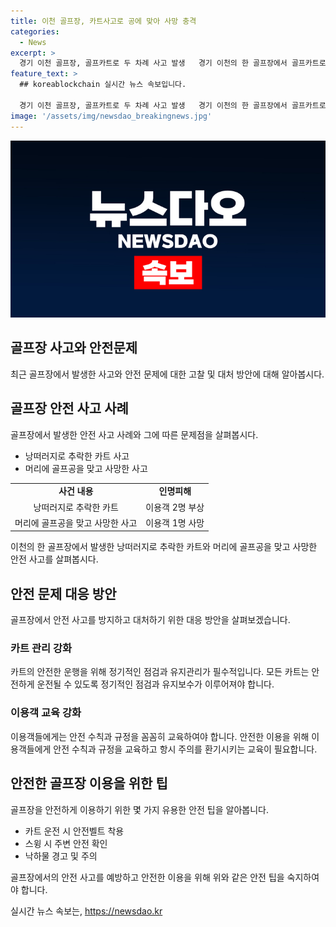 ```yaml
---
title: 이천 골프장, 카트사고로 공에 맞아 사망 충격
categories:
  - News
excerpt: >
  경기 이천 골프장, 골프카트로 두 차례 사고 발생   경기 이천의 한 골프장에서 골프카트로 두 차례의 사고가 발생하며 안전 문제가 논의되고 있다. 한 달 전 카트가 낭떠러지로 추락해 2명 다쳤던 사고와 이번에는 골퍼가 친 공에 머리를 맞고 사망한 사고가 발생했다. 이에 대해 경찰은 정확한 경위를 조사 중이며, 이용객과 골프장 측에서는 각각의 주장을 펼치고 있다. 또한, 낭떠러지에 처박힌 카트가 여전히 방치돼 있는 등 안전 문제에 대한 우려가 제기되고 있다. 관련 이용객은 카트 안전에 대한 주의를 당부하며, 이에 대한 안전 대책이 요구되고 있다.
feature_text: >
  ## koreablockchain 실시간 뉴스 속보입니다.

  경기 이천 골프장, 골프카트로 두 차례 사고 발생   경기 이천의 한 골프장에서 골프카트로 두 차례의 사고가 발생하며 안전 문제가 논의되고 있다. 한 달 전 카트가 낭떠러지로 추락해 2명 다쳤던 사고와 이번에는 골퍼가 친 공에 머리를 맞고 사망한 사고가 발생했다. 이에 대해 경찰은 정확한 경위를 조사 중이며, 이용객과 골프장 측에서는 각각의 주장을 펼치고 있다. 또한, 낭떠러지에 처박힌 카트가 여전히 방치돼 있는 등 안전 문제에 대한 우려가 제기되고 있다. 관련 이용객은 카트 안전에 대한 주의를 당부하며, 이에 대한 안전 대책이 요구되고 있다.
image: '/assets/img/newsdao_breakingnews.jpg'
---
```


<p><img src="/assets/img/newsdao_breakingnews.jpg" alt="koreablockchain 속보" /></p>

<h2 data-ke-size="size26">골프장 사고와 안전문제</h2>

<p data-ke-size="size16">최근 골프장에서 발생한 사고와 안전 문제에 대한 고찰 및 대처 방안에 대해 알아봅시다.</p>

<h2 data-ke-size="size24">골프장 안전 사고 사례</h2>

<p data-ke-size="size16">골프장에서 발생한 안전 사고 사례와 그에 따른 문제점을 살펴봅시다.</p>

<ul>
    <li>낭떠러지로 추락한 카트 사고</li>
    <li>머리에 골프공을 맞고 사망한 사고</li>
</ul>

<table>
    <tr>
        <td style="text-align: center; height: 17px;"><b>사건 내용</b></td>
        <td style="text-align: center; height: 17px;"><b>인명피해</b></td>
    </tr>
    <tr>
        <td style="text-align: center; height: 17px;">낭떠러지로 추락한 카트</td>
        <td style="text-align: center; height: 17px;">이용객 2명 부상</td>
    </tr>
    <tr>
        <td style="text-align: center; height: 17px;">머리에 골프공을 맞고 사망한 사고</td>
        <td style="text-align: center; height: 17px;">이용객 1명 사망</td>
    </tr>
</table>

<p data-ke-size="size16">이천의 한 골프장에서 발생한 낭떠러지로 추락한 카트와 머리에 골프공을 맞고 사망한 안전 사고를 살펴봅시다.</p>

<h2 data-ke-size="size24">안전 문제 대응 방안</h2>

<p data-ke-size="size16">골프장에서 안전 사고를 방지하고 대처하기 위한 대응 방안을 살펴보겠습니다.</p>

<h3>카트 관리 강화</h3>

<p data-ke-size="size16">카트의 안전한 운행을 위해 정기적인 점검과 유지관리가 필수적입니다. 모든 카트는 안전하게 운전될 수 있도록 정기적인 점검과 유지보수가 이루어져야 합니다.</p>

<h3>이용객 교육 강화</h3>

<p data-ke-size="size16">이용객들에게는 안전 수칙과 규정을 꼼꼼히 교육하여야 합니다. 안전한 이용을 위해 이용객들에게 안전 수칙과 규정을 교육하고 항시 주의를 환기시키는 교육이 필요합니다.</p>

<h2 data-ke-size="size24">안전한 골프장 이용을 위한 팁</h2>

<p data-ke-size="size16">골프장을 안전하게 이용하기 위한 몇 가지 유용한 안전 팁을 알아봅니다.</p>

<ul>
    <li>카트 운전 시 안전벨트 착용</li>
    <li>스윙 시 주변 안전 확인</li>
    <li>낙하물 경고 및 주의</li>
</ul>

<p data-ke-size="size16">골프장에서의 안전 사고를 예방하고 안전한 이용을 위해 위와 같은 안전 팁을 숙지하여야 합니다.</p>
실시간 뉴스 속보는, <a href="https://newsdao.kr" rel="dofollow">https://newsdao.kr</a>


